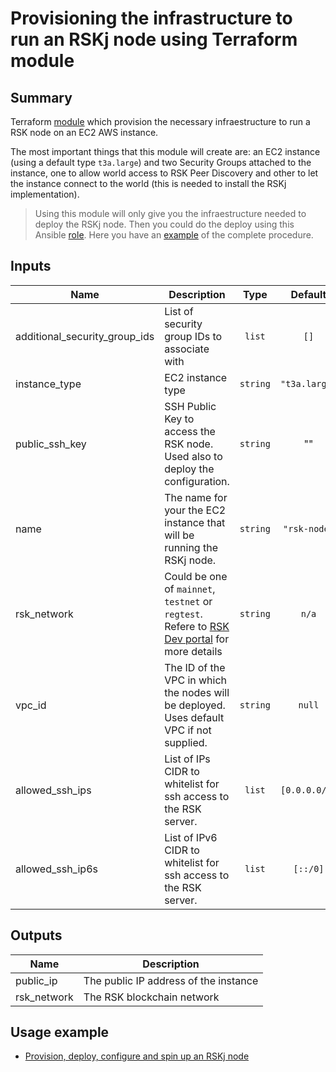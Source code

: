 # Provisioning the infrastructure to run an RSKj node using Terraform module

## Summary
Terraform [module](https://www.terraform.io/docs/language/modules/index.html) which provision the necessary infraestructure to run a RSK node on an EC2 AWS instance.

The most important things that this module will create are: an EC2 instance (using a default type `t3a.large`) and two Security Groups attached to the instance, one to allow world access to RSK Peer Discovery and other to let the instance connect to the world (this is needed to install the RSKj implementation).

> Using this module will only give you the infraestructure needed to deploy the RSKj node. Then you could do the deploy using this Ansible [role](https://github.com/rsksmart/ansible-role-rsk-node). Here you have an [example](./Examples/Provision_deploy_and_configure/README.md) of the complete procedure.

## Inputs
| Name | Description | Type | Default | Required |
|------|-------------|:----:|:-----:|:-----:|
|additional_security_group_ids|List of security group IDs to associate with|`list`|`[]`|no|
|instance_type|EC2 instance type|`string`|`"t3a.large"`|no|
|public_ssh_key|SSH Public Key to access the RSK node. Used also to deploy the configuration.|`string`| ""|yes|
|name|The name for your the EC2 instance that will be running the RSKj node.|`string`|`"rsk-node"`|no|
| rsk_network | Could be one of `mainnet`, `testnet` or `regtest`. Refere to [RSK Dev portal](https://developers.rsk.co/rsk/node/configure/reference/#blockchainconfigname) for more details | `string` |`n/a` | yes |
|vpc_id|The ID of the VPC in which the nodes will be deployed. Uses default VPC if not supplied.|`string`|`null`|no|
|allowed_ssh_ips|List of IPs CIDR to whitelist for ssh access to the RSK server.|`list`|`[0.0.0.0/0]`|no|
|allowed_ssh_ip6s|List of IPv6 CIDR to whitelist for ssh access to the RSK server.|`list`|`[::/0]`|no|

## Outputs
| Name | Description |
|------|-------------|
| public_ip | The public IP address of the instance |
| rsk_network | The RSK blockchain network |


## Usage example
* [Provision, deploy, configure and spin up an RSKj node](./Examples/Provision_deploy_and_configure/README.md) 
